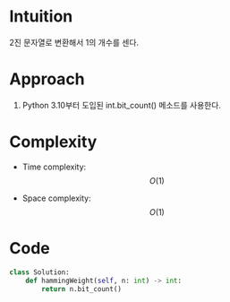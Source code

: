 # Intuition

2진 문자열로 변환해서 1의 개수를 센다.

# Approach

1. Python 3.10부터 도입된 int.bit_count() 메소드를 사용한다.

# Complexity
- Time complexity: $$O(1)$$

- Space complexity: $$O(1)$$

# Code
```python
class Solution:
    def hammingWeight(self, n: int) -> int:
        return n.bit_count()

```

